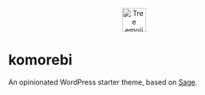 <p align="center">
  <img alt="Tree emoji" src="https://emojicdn.elk.sh/🌳" height="48">
</p>

# komorebi

An opinionated WordPress starter theme, based on [Sage](https://roots.io/sage/).

